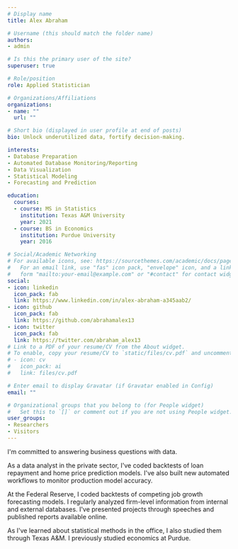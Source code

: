 ```yaml
---
# Display name
title: Alex Abraham

# Username (this should match the folder name)
authors:
- admin

# Is this the primary user of the site?
superuser: true

# Role/position
role: Applied Statistician

# Organizations/Affiliations
organizations:
- name: ""
  url: ""

# Short bio (displayed in user profile at end of posts)
bio: Unlock underutilized data, fortify decision-making.

interests:
- Database Preparation
- Automated Database Monitoring/Reporting
- Data Visualization
- Statistical Modeling
- Forecasting and Prediction

education:
  courses:
  - course: MS in Statistics
    institution: Texas A&M University
    year: 2021
  - course: BS in Economics
    institution: Purdue University
    year: 2016

# Social/Academic Networking
# For available icons, see: https://sourcethemes.com/academic/docs/page-builder/#icons
#   For an email link, use "fas" icon pack, "envelope" icon, and a link in the
#   form "mailto:your-email@example.com" or "#contact" for contact widget.
social:
- icon: linkedin
  icon_pack: fab
  link: https://www.linkedin.com/in/alex-abraham-a345aab2/
- icon: github
  icon_pack: fab
  link: https://github.com/abrahamalex13
- icon: twitter
  icon_pack: fab
  link: https://twitter.com/abraham_alex13
# Link to a PDF of your resume/CV from the About widget.
# To enable, copy your resume/CV to `static/files/cv.pdf` and uncomment the lines below.
# - icon: cv
#   icon_pack: ai
#   link: files/cv.pdf

# Enter email to display Gravatar (if Gravatar enabled in Config)
email: ""

# Organizational groups that you belong to (for People widget)
#   Set this to `[]` or comment out if you are not using People widget.
user_groups:
- Researchers
- Visitors
---
```


I'm committed to answering business questions with data.

As a data analyst in the private sector, 
I've coded backtests of loan repayment 
and home price prediction models. I've also 
built new automated workflows to 
monitor production model accuracy.

At the Federal Reserve, I coded backtests
of competing job growth forecasting models.
I regularly analyzed firm-level information
from internal and external databases. I've presented
projects through speeches and published reports
available online.

As I've learned about statistical methods in the office,
I also studied them through Texas A&M.
I previously studied economics at Purdue.